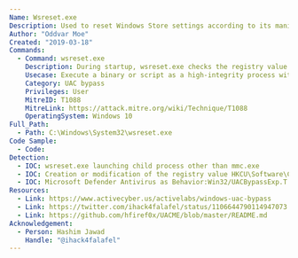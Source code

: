 ```yaml
---
Name: Wsreset.exe
Description: Used to reset Windows Store settings according to its manifest file
Author: "Oddvar Moe"
Created: "2019-03-18"
Commands:
  - Command: wsreset.exe
    Description: During startup, wsreset.exe checks the registry value HKCU\Software\Classes\AppX82a6gwre4fdg3bt635tn5ctqjf8msdd2\Shell\open\command for the command to run. Binary will be executed as a high-integrity process without a UAC prompt being displayed to the user.
    Usecase: Execute a binary or script as a high-integrity process without a UAC prompt.
    Category: UAC bypass
    Privileges: User
    MitreID: T1088
    MitreLink: https://attack.mitre.org/wiki/Technique/T1088
    OperatingSystem: Windows 10
Full_Path:
  - Path: C:\Windows\System32\wsreset.exe
Code Sample:
  - Code:
Detection:
  - IOC: wsreset.exe launching child process other than mmc.exe
  - IOC: Creation or modification of the registry value HKCU\Software\Classes\AppX82a6gwre4fdg3bt635tn5ctqjf8msdd2\Shell\open\command
  - IOC: Microsoft Defender Antivirus as Behavior:Win32/UACBypassExp.T!gen
Resources:
  - Link: https://www.activecyber.us/activelabs/windows-uac-bypass
  - Link: https://twitter.com/ihack4falafel/status/1106644790114947073
  - Link: https://github.com/hfiref0x/UACME/blob/master/README.md
Acknowledgement:
  - Person: Hashim Jawad
    Handle: "@ihack4falafel"
---
```

